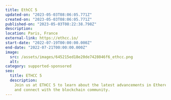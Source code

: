 ```yaml
---
title: EthCC 5
updated-on: "2023-05-03T08:06:05.771Z"
created-on: "2023-05-03T08:06:05.771Z"
published-on: "2023-05-03T08:22:38.798Z"
description:
location: Paris, France
external-link: https://ethcc.io/
start-date: "2022-07-19T00:00:00.000Z"
end-date: "2022-07-21T00:00:00.000Z"
image:
  src: /assets/images/645215ed18e20de7428046f6_ethcc.png
  alt:
category: supported-sponsored
seo:
  title: ETHCC 5
  description:
    Join us at ETHCC 5 to learn about the latest advancements in Ethereum
    and connect with the blockchain community.
---
```

